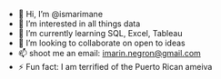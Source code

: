 - 👋 Hi, I’m @ismarimane
- 👀 I’m interested in all things data
- 🌱 I’m currently learning SQL, Excel, Tableau
- 💞️ I’m looking to collaborate on open to ideas
- 📫 shoot me an email: imarin.negron@gmail.com
- ⚡ Fun fact: I am terrified of the Puerto Rican ameiva

<!---
ismarimane/ismarimane is a ✨ special ✨ repository because its `README.md` (this file) appears on your GitHub profile.
You can click the Preview link to take a look at your changes.
--->
